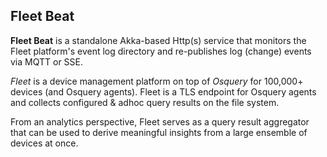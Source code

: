 
## Fleet Beat

**Fleet Beat** is a standalone Akka-based Http(s) service that monitors the Fleet platform's
event log directory and re-publishes log (change) events via MQTT or SSE.

*Fleet* is a device management platform on top of *Osquery* for 100,000+ devices (and Osquery
agents). Fleet is a TLS endpoint for Osquery agents and collects configured & adhoc query
results on the file system.

From an analytics perspective, Fleet serves as a query result aggregator that can be used to
derive meaningful insights from a large ensemble of devices at once.
